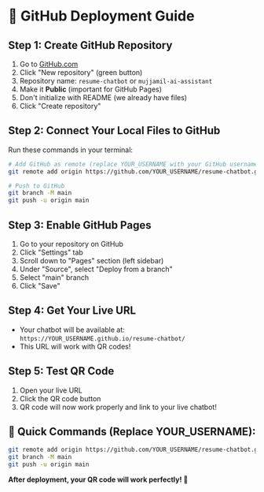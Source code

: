 # 🚀 GitHub Deployment Guide

## Step 1: Create GitHub Repository
1. Go to [GitHub.com](https://github.com)
2. Click "New repository" (green button)
3. Repository name: `resume-chatbot` or `mujjamil-ai-assistant`
4. Make it **Public** (important for GitHub Pages)
5. Don't initialize with README (we already have files)
6. Click "Create repository"

## Step 2: Connect Your Local Files to GitHub
Run these commands in your terminal:

```bash
# Add GitHub as remote (replace YOUR_USERNAME with your GitHub username)
git remote add origin https://github.com/YOUR_USERNAME/resume-chatbot.git

# Push to GitHub
git branch -M main
git push -u origin main
```

## Step 3: Enable GitHub Pages
1. Go to your repository on GitHub
2. Click "Settings" tab
3. Scroll down to "Pages" section (left sidebar)
4. Under "Source", select "Deploy from a branch"
5. Select "main" branch
6. Click "Save"

## Step 4: Get Your Live URL
- Your chatbot will be available at: `https://YOUR_USERNAME.github.io/resume-chatbot/`
- This URL will work with QR codes!

## Step 5: Test QR Code
1. Open your live URL
2. Click the QR code button
3. QR code will now work properly and link to your live chatbot!

## 🎯 Quick Commands (Replace YOUR_USERNAME):
```bash
git remote add origin https://github.com/YOUR_USERNAME/resume-chatbot.git
git branch -M main
git push -u origin main
```

**After deployment, your QR code will work perfectly! 🎉**

